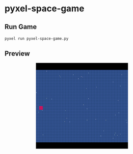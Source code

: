 # pyxel-space-game

## Run Game
```
pyxel run pyxel-space-game.py
```

## Preview
<p align="center">
  <img src="docs/preview.gif" width="300" alt="Demo GIF"/>
</p>
